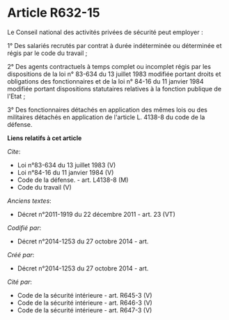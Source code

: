# Article R632-15

Le Conseil national des activités privées de sécurité peut employer :

1° Des salariés recrutés par contrat à durée indéterminée ou déterminée et régis par le code du travail ;

2° Des agents contractuels à temps complet ou incomplet régis par les dispositions de la loi n° 83-634 du 13 juillet 1983
modifiée portant droits et obligations des fonctionnaires et de la loi n° 84-16 du 11 janvier 1984 modifiée portant
dispositions statutaires relatives à la fonction publique de l'Etat ;

3° Des fonctionnaires détachés en application des mêmes lois ou des militaires détachés en application de l'article L. 4138-8
du code de la défense.

**Liens relatifs à cet article**

_Cite_:

  - Loi n°83-634 du 13 juillet 1983 (V)
  - Loi n°84-16 du 11 janvier 1984 (V)
  - Code de la défense. - art. L4138-8 (M)
  - Code du travail (V)

_Anciens textes_:

  - Décret n°2011-1919 du 22 décembre 2011 - art. 23 (VT)

_Codifié par_:

  - Décret n°2014-1253 du 27 octobre 2014 - art.

_Créé par_:

  - Décret n°2014-1253 du 27 octobre 2014 - art.

_Cité par_:

  - Code de la sécurité intérieure - art. R645-3 (V)
  - Code de la sécurité intérieure - art. R646-3 (V)
  - Code de la sécurité intérieure - art. R647-3 (V)
